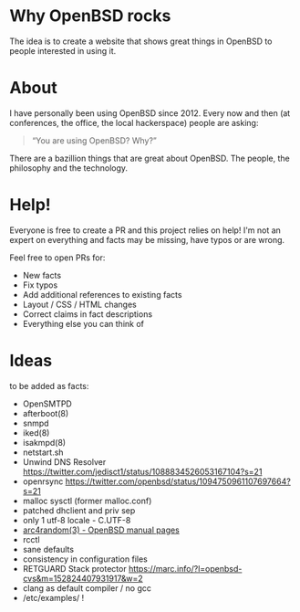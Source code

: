 # Why OpenBSD rocks

The idea is to create a website that shows great things in OpenBSD to people interested in using it.

# About

I have personally been using OpenBSD since 2012. Every now and then
(at conferences, the office, the local hackerspace) people are asking:

> “You are using OpenBSD? Why?”

There are a bazillion things that are great about OpenBSD.
The people, the philosophy and the technology.

# Help!

Everyone is free to create a PR and this project relies on help! I'm not an expert on
everything and facts may be missing, have typos or are wrong.

Feel free to open PRs for:

* New facts
* Fix typos
* Add additional references to existing facts
* Layout / CSS / HTML changes
* Correct claims in fact descriptions
* Everything else you can think of

# Ideas

to be added as facts:

* OpenSMTPD
* afterboot(8)
* snmpd
* iked(8)
* isakmpd(8)
* netstart.sh
* Unwind DNS Resolver https://twitter.com/jedisct1/status/1088834526053167104?s=21
* openrsync https://twitter.com/openbsd/status/1094750961107697664?s=21
* malloc sysctl (former malloc.conf)
* patched dhclient and priv sep
* only 1 utf-8 locale - C.UTF-8
* [arc4random(3) - OpenBSD manual pages](https://man.openbsd.org/arc4random.3)
* rcctl
* sane defaults
* consistency in configuration files
* RETGUARD Stack protector https://marc.info/?l=openbsd-cvs&m=152824407931917&w=2
* clang as default compiler / no gcc
* /etc/examples/ !
